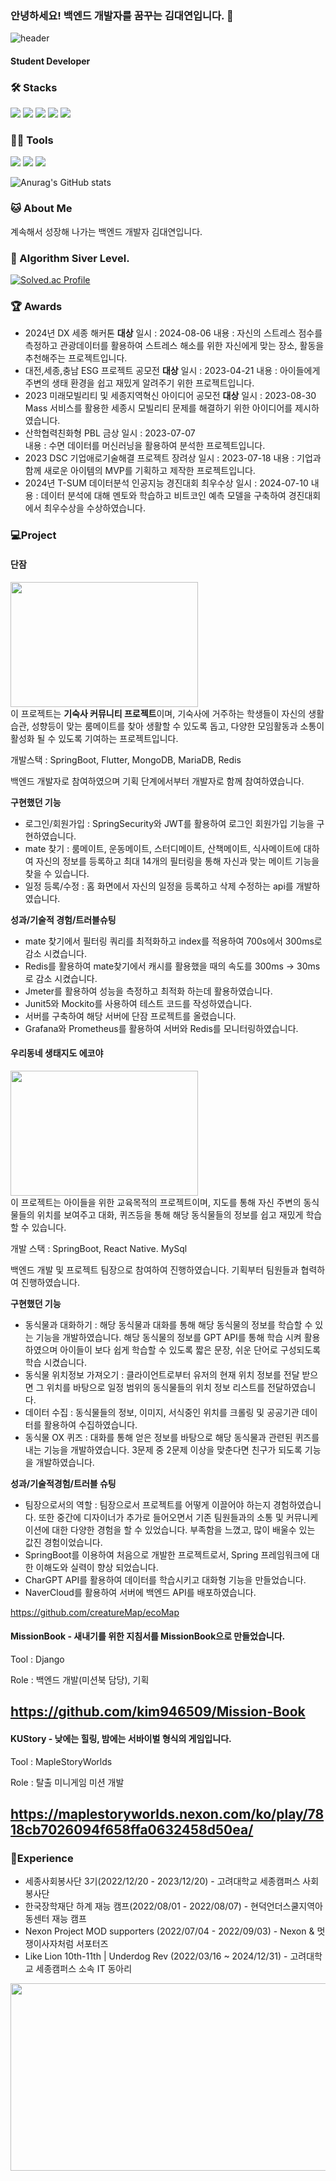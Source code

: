 

### 안녕하세요! 백엔드 개발자를 꿈꾸는 김대연입니다. 👋
![header](https://capsule-render.vercel.app/api?type=wave&color=auto&height=300&section=header&text=Daeyeon%20Kim&fontSize=70)
#### Student Developer 
  
### 🛠️ Stacks

<img src="https://img.shields.io/badge/Python-3766AB?style=flat-square&logo=Python&logoColor=white"/> <img src="https://img.shields.io/badge/C-A8B9CC?style=flat-square&logo=C&logoColor=white"/> <img src="https://img.shields.io/badge/C++-00599C?style=flat-square&logo=C++&logoColor=white"/>
<img src="https://img.shields.io/badge/Django-27563B?style=flat-square&logo=Django&logoColor=white"/> 
<img src="https://img.shields.io/badge/spring-43560B?style=flat-square&logo=spring&logoColor=white"/> 

### 💪🏼 Tools 

 <img src="https://img.shields.io/badge/Visual Studio Code-007ACC?style=flat-square&logo=Visual Studio Code&logoColor=white"/> <img src="https://img.shields.io/badge/GitHub-181717?style=flat-square&logo=GitHub&logoColor=white"/> <img src="https://img.shields.io/badge/Intellij IDE-2C2255?style=flat-square&logo=Intellij IDE&logoColor=white"/>


![Anurag's GitHub stats](https://github-readme-stats.vercel.app/api?username=kim946509&show_icons=true&theme=radical)


### 🐱 About Me
계속해서 성장해 나가는 백엔드 개발자 김대연입니다.
 
### 🏅 Algorithm Siver Level. 

[![Solved.ac Profile](http://mazassumnida.wtf/api/v2/generate_badge?boj=kim946509)](https://solved.ac/kim946509/)  


### 🏆 Awards

- 2024년 DX 세종 해커톤 **대상**
    일시 : 2024-08-06
    내용 : 자신의 스트레스 점수를 측정하고 관광데이터를 활용하여 스트레스 해소를 위한 자신에게 맞는 장소, 활동을 추천해주는 프로젝트입니다.
- 대전,세종,충남 ESG 프로젝트 공모전 **대상**
    일시 : 2023-04-21
    내용 : 아이들에게 주변의 생태 환경을 쉽고 재밌게 알려주기 위한 프로젝트입니다.
- 2023 미래모빌리티 및 세종지역혁신 아이디어 공모전 **대상**
    일시 : 2023-08-30
    Mass 서비스를 활용한 세종시 모빌리티 문제를 해결하기 위한 아이디어를 제시하였습니다.
- 산학협력친화형 PBL 금상
    일시 : 2023-07-07  
    내용 : 수면 데이터를 머신러닝을 활용하여 분석한 프로젝트입니다.
- 2023 DSC 기업애로기술해결 프로젝트 장려상
    일시 : 2023-07-18
    내용 : 기업과 함께 새로운 아이템의 MVP를 기획하고 제작한 프로젝트입니다.
- 2024년 T-SUM 데이터분석 인공지능 경진대회 최우수상
    일시 : 2024-07-10
    내용 : 데이터 분석에 대해 멘토와 학습하고 비트코인 예측 모델을 구축하여 경진대회에서 최우수상을 수상하였습니다.

### 💻Project
#### 단잠
<img src="https://github.com/user-attachments/assets/26f96c2c-314c-4d22-b43f-c5485d0df54d" width="300" height="200" /><br>
이 프로젝트는 **기숙사 커뮤니티 프로젝트**이며, 기숙사에 거주하는 학생들이 자신의 생활습관, 성향등이 맞는 룸메이트를 찾아 생활할 수 있도록 돕고, 다양한 모임활동과 소통이 활성화 될 수 있도록 기여하는 프로젝트입니다.

개발스택 : SpringBoot, Flutter, MongoDB, MariaDB, Redis

백엔드 개발자로 참여하였으며 기획 단계에서부터 개발자로 함께 참여하였습니다.

**구현했던 기능**

- 로그인/회원가입 : SpringSecurity와 JWT를 활용하여 로그인 회원가입 기능을 구현하였습니다.
- mate 찾기 : 룸메이트, 운동메이트, 스터디메이트, 산책메이트, 식사메이트에 대하여 자신의 정보를 등록하고 최대 14개의 필터링을 통해 자신과 맞는 메이트 기능을 찾을 수 있습니다.
- 일정 등록/수정 : 홈 화면에서 자신의 일정을 등록하고 삭제 수정하는 api를 개발하였습니다.

**성과/기술적 경험/트러블슈팅**

- mate 찾기에서 필터링 쿼리를 최적화하고 index를 적용하여 700s에서 300ms로 감소 시켰습니다.
- Redis를 활용하여 mate찾기에서 캐시를 활용했을 때의 속도를 300ms -> 30ms로 감소 시켰습니다.
- Jmeter를 활용하여 성능을 측정하고 최적화 하는데 활용하였습니다.
- Junit5와 Mockito를 사용하여 테스트 코드를 작성하였습니다.
- 서버를 구축하여 해당 서버에 단잠 프로젝트를 올렸습니다.
- Grafana와 Prometheus를 활용하여 서버와 Redis를 모니터링하였습니다.

#### 우리동네 생태지도 에코야
<img src="https://github.com/user-attachments/assets/1a046b8b-1f21-473c-a789-528602f80edf" width="300" height="200" /><br>
이 프로젝트는 아이들을 위한 교육목적의 프로젝트이며, 지도를 통해 자신 주변의 동식물들의 위치를 보여주고 대화, 퀴즈등을 통해 해당 동식물들의 정보를 쉽고 재밌게 학습할 수 있습니다.

개발 스택 : SpringBoot, React Native. MySql

백엔드 개발 및 프로젝트 팀장으로 참여하여 진행하였습니다. 기획부터 팀원들과 협력하여 진행하였습니다.

**구현했던 기능**

- 동식물과 대화하기 : 해당 동식물과 대화를 통해 해당 동식물의 정보를 학습할 수 있는 기능을 개발하였습니다. 해당 동식물의 정보를 GPT API를 통해 학습 시켜 활용하였으며 아이들이 보다 쉽게 학습할 수 있도록 짧은 문장, 쉬운 단어로 구성되도록 학습 시켰습니다.
- 동식물 위치정보 가져오기 : 클라이언트로부터 유저의 현재 위치 정보를 전달 받으면 그 위치를 바탕으로 일정 범위의 동식물들의 위치 정보 리스트를 전달하였습니다.
- 데이터 수집 :  동식물들의 정보, 이미지, 서식중인 위치를 크롤링 및 공공기관 데이터를 활용하여 수집하였습니다.
- 동식물 OX 퀴즈 : 대화를 통해 얻은 정보를 바탕으로 해당 동식물과 관련된 퀴즈를 내는 기능을 개발하였습니다. 3문제 중 2문제 이상을 맞춘다면 친구가 되도록 기능을 개발하였습니다.

**성과/기술적경험/트러블 슈팅**

- 팀장으로서의 역할 : 팀장으로서 프로젝트를 어떻게 이끌어야 하는지 경험하였습니다. 또한 중간에 디자이너가 추가로 들어오면서 기존 팀원들과의 소통 및 커뮤니케이션에 대한 다양한 경험을 할 수 있었습니다. 부족함을 느꼈고, 많이 배울수 있는 값진 경험이었습니다.
- SpringBoot를 이용하여 처음으로 개발한 프로젝트로서, Spring 프레임워크에 대한 이해도와 실력이 향상 되었습니다.
- CharGPT API를 활용하여 데이터를 학습시키고 대화형 기능을 만들었습니다.
- NaverCloud를 활용하여 서버에 백엔드 API를 배포하였습니다.

https://github.com/creatureMap/ecoMap

#### MissionBook - 새내기를 위한 지침서를 MissionBook으로 만들었습니다.

Tool : Django

Role : 백엔드 개발(미션북 담당), 기획 

https://github.com/kim946509/Mission-Book
---------------------------------------------
#### KUStory - 낮에는 힐링, 밤에는 서바이벌 형식의 게임입니다. 

Tool : MapleStoryWorlds

Role : 탈출 미니게임 미션 개발

https://maplestoryworlds.nexon.com/ko/play/7818cb7026094f658ffa0632458d50ea/
----------------------------------------------
### 📗Experience
- 세종사회봉사단 3기(2022/12/20 - 2023/12/20) - 고려대학교 세종캠퍼스 사회봉사단
- 한국장학재단 하계 재능 캠프(2022/08/01 - 2022/08/07) - 현덕언더스쿨지역아동센터 재능 캠프  
- Nexon Project MOD supporters (2022/07/04 - 2022/09/03) - Nexon & 멋쟁이사자처럼 서포터즈
- Like Lion 10th-11th | Underdog Rev (2022/03/16 ~ 2024/12/31) - 고려대학교 세종캠퍼스 소속 IT 동아리

<a href="https://github.com/devxb/gitanimals">
<img
  src="https://render.gitanimals.org/farms/kim946509"
  width="1000"
  height="300"
/>
</a>
